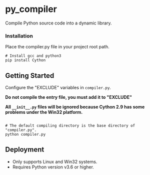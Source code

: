 # py_compiler
Compile Python source code into a dynamic library.

### Installation
Place the compiler.py file in your project root path.

```shell script
# Install gcc and python3
pip install Cython
```

## Getting Started
Configure the "EXCLUDE" variables in `compiler.py`.

**Do not compile the entry file, you must add it to "EXCLUDE"**

**All `__init__.py` files will be ignored because Cython 2.9 has some problems under the Win32 platform.**
```shell script 

# The default compiling directory is the base directory of "compiler.py".
python compiler.py
```

## Deployment
* Only supports Linux and Win32 systems.
* Requires Python version v3.6 or higher.
